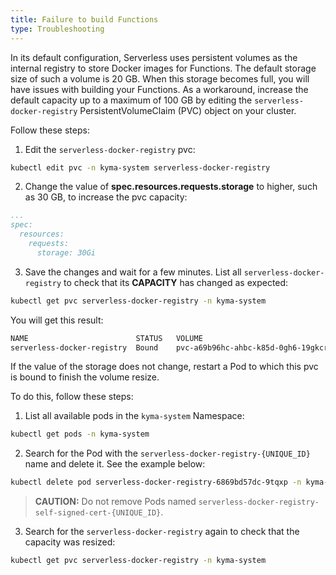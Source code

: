 ```yaml
---
title: Failure to build Functions
type: Troubleshooting
---
```


In its default configuration, Serverless uses persistent volumes as the internal registry to store Docker images for Functions. The default storage size of such a volume is 20 GB. When this storage becomes full, you will have issues with building your Functions. As a workaround, increase the default capacity up to a maximum of 100 GB by editing the `serverless-docker-registry` PersistentVolumeClaim (PVC) object on your cluster.

Follow these steps:

1. Edit the `serverless-docker-registry` pvc:

  ```bash
  kubectl edit pvc -n kyma-system serverless-docker-registry
  ```

2.  Change the value of **spec.resources.requests.storage** to higher, such as 30 GB, to increase the pvc capacity:

  ```yaml
  ...
  spec:
    resources:
      requests:
        storage: 30Gi
  ```

3. Save the changes and wait for a few minutes. List all `serverless-docker-registry` to check that its **CAPACITY** has changed as expected:

  ```bash
  kubectl get pvc serverless-docker-registry -n kyma-system
  ```

  You will get this result:

  ```bash
  NAME                        STATUS   VOLUME                                    CAPACITY   ACCESS MODES   STORAGECLASS   AGE
  serverless-docker-registry  Bound    pvc-a69b96hc-ahbc-k85d-0gh6-19gkcr4yns4k  30Gi       RWO            standard       23d
  ```

If the value of the storage does not change, restart a Pod to which this pvc is bound to finish the volume resize.

To do this, follow these steps:

1. List all available pods in the `kyma-system` Namespace:

  ```bash
  kubectl get pods -n kyma-system
  ```

2. Search for the Pod with the `serverless-docker-registry-{UNIQUE_ID}` name and delete it. See the example below:

  ```bash
  kubectl delete pod serverless-docker-registry-6869bd57dc-9tqxp -n kyma-system
  ```

  > **CAUTION:** Do not remove Pods named `serverless-docker-registry-self-signed-cert-{UNIQUE_ID}`.

3. Search for the `serverless-docker-registry` again to check that the capacity was resized:

  ```bash
  kubectl get pvc serverless-docker-registry -n kyma-system
  ```

